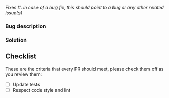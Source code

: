 <!-- 🎉 Thank you for the PR!!! 🎉 -->

Fixes #<issue number>. _in case of a bug fix, this should point to a bug or any other related issue(s)_

### Bug description

<!-- Describe the bug here -->

### Solution

<!-- Quickly description about how the bug was solved -->

## Checklist

These are the criteria that every PR should meet, please check them off as you
review them:

- [ ] Update tests
- [ ] Respect code style and lint
